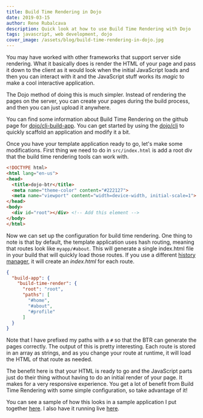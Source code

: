 ```yaml
---
title: Build Time Rendering in Dojo
date: 2019-03-15
author: Rene Rubalcava
description: Quick look at how to use Build Time Rendering with Dojo
tags: javascript, web development, dojo
cover_image: /assets/blog/build-time-rendering-in-dojo.jpg
---
```


You may have worked with other frameworks that support server side rendering. What it basically does is render the HTML of your page and pass it down to the client as it would look when the initial JavaScript loads and then you can interact with it and the JavaScript stuff works its _magic_ to make a cool interactive application.

The Dojo method of doing this is much simpler. Instead of rendering the pages on the server, you can create your pages during the build process, and then you can just upload it anywhere.

You can find some information about Build Time Rendering on the github page for [dojo/cli-build-app](https://github.com/dojo/cli-build-app#build-time-renderbtr-object). You can get started by using the [dojo/cli](https://github.com/dojo/cli) to quickly scaffold an application and modify it a bit.

Once you have your template application ready to go, let's make some modifications. First thing we need to do in `src/index.html` is add a root div that the build time rendering tools can work with.

```html
<!DOCTYPE html>
<html lang="en-us">
<head>
  <title>dojo-btr</title>
  <meta name="theme-color" content="#222127">
  <meta name="viewport" content="width=device-width, initial-scale=1">
</head>
<body>
  <div id="root"></div> <!-- Add this element -->
</body>
</html>
```

Now we can set up the configuration for build time rendering. One thing to note is that by default, the template application uses hash routing, meaning that routes look like `myapp/#about`. This will generate a single index.html file in your build that will quickly load those routes. If you use a different [history manager](https://github.com/dojo/framework/tree/master/src/routing#router), it will create an _index.html_ for each route.

```json
{
  "build-app": {
    "build-time-render": {
      "root": "root",
      "paths": [
        "#home",
        "#about",
        "#profile"
      ]
  }
}
```

Note that I have prefixed my paths with a `#` so that the BTR can generate the pages correctly. The output of this is pretty interesting. Each route is stored in an array as strings, and as you change your route at runtime, it will load the HTML of that route as needed.

The benefit here is that your HTML is ready to go and the JavaScript parts just do their thing without having to do an initial render of your page. It makes for a very responsive experience. You get a lot of benefit from Build Time Rendering with some simple configuration, so take advantage of it!

You can see a sample of how this looks in a sample application I put together [here](https://github.com/odoe/dojo-btr). I also have it running live [here](https://learn-dojo-btr-demo.netlify.com).

